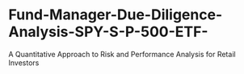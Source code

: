 # Fund-Manager-Due-Diligence-Analysis-SPY-S-P-500-ETF-
A Quantitative Approach to Risk and Performance Analysis for Retail Investors
